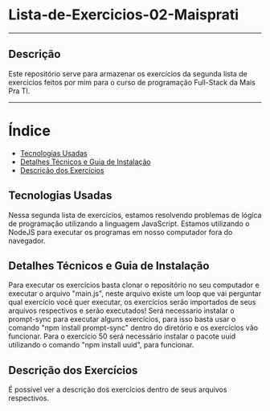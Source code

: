 # Lista-de-Exercicios-02-Maisprati
---

## Descrição
Este repositório serve para armazenar os exercícios da segunda lista de exercicios feitos por mim para o curso de programação Full-Stack da Mais Pra TI.

---

# Índice
- [Tecnologias Usadas](#tecnologias-usadas)
- [Detalhes Técnicos e Guia de Instalação](#detalhes-técnicos-e-guia-de-instalação)
- [Descrição dos Exercícios](#descrição-dos-exercícios)

## Tecnologias Usadas
Nessa segunda lista de exercícios, estamos resolvendo problemas de lógica de programação utilizando a linguagem JavaScript.
Estamos utilizando o NodeJS para executar os programas em nosso computador fora do navegador.

## Detalhes Técnicos e Guia de Instalação
Para executar os exercícios basta clonar o repositório no seu computador e executar o arquivo "main.js", neste arquivo existe um loop que vai perguntar qual exercício você quer executar, os exercícios serão importados de seus arquivos respectivos e serão executados!
Será necessario instalar o prompt-sync para executar alguns exercícios, para isso basta usar o comando "npm install prompt-sync" dentro do diretório e os exercícios vão funcionar.
Para o exercício 50 será necessário instalar o pacote uuid utilizando o comando "npm install uuid", para funcionar.

## Descrição dos Exercícios
É possível ver a descrição dos exercícios dentro de seus arquivos respectivos.

